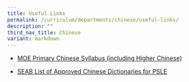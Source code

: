 ```yaml
---
title: Useful Links
permalink: /curriculum/departments/chinese/useful-links/
description: ""
third_nav_title: Chinese
variant: markdown
---
```

<ul>
<li><a href="https://www.moe.gov.sg/-/media/files/primary/chinese-primary-2015.pdf" target="_blank" rel="noopener">MOE Primary Chinese Syllabus (including Higher Chinese)</a></li>

</ul>
<ul>
<li><a href="https://www.seab.gov.sg/docs/default-source/documents/list_of_dictionaries_for_examination.pdf" target="_blank" rel="noopener">SEAB List of Approved Chinese Dictionaries for PSLE</a></li>
</ul>
<ul>

</ul>